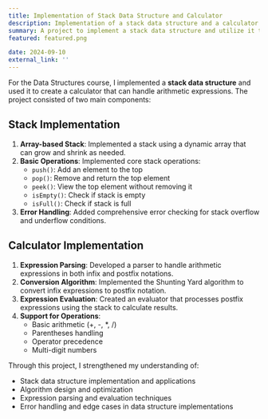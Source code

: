 ```yaml
---
title: Implementation of Stack Data Structure and Calculator
description: Implementation of a stack data structure and a calculator for arithmetic expressions using C++.
summary: A project to implement a stack data structure and utilize it to create a calculator that handles arithmetic expressions.
featured: featured.png

date: 2024-09-10
external_link: ''
---
```

For the Data Structures course, I implemented a **stack data structure** and used it to create a calculator that can handle arithmetic expressions. The project consisted of two main components:

## Stack Implementation
1. **Array-based Stack**: Implemented a stack using a dynamic array that can grow and shrink as needed.
2. **Basic Operations**: Implemented core stack operations:
   - `push()`: Add an element to the top
   - `pop()`: Remove and return the top element
   - `peek()`: View the top element without removing it
   - `isEmpty()`: Check if stack is empty
   - `isFull()`: Check if stack is full
3. **Error Handling**: Added comprehensive error checking for stack overflow and underflow conditions.

## Calculator Implementation
1. **Expression Parsing**: Developed a parser to handle arithmetic expressions in both infix and postfix notations.
2. **Conversion Algorithm**: Implemented the Shunting Yard algorithm to convert infix expressions to postfix notation.
3. **Expression Evaluation**: Created an evaluator that processes postfix expressions using the stack to calculate results.
4. **Support for Operations**:
   - Basic arithmetic (+, -, *, /)
   - Parentheses handling
   - Operator precedence
   - Multi-digit numbers

Through this project, I strengthened my understanding of:
- Stack data structure implementation and applications
- Algorithm design and optimization
- Expression parsing and evaluation techniques
- Error handling and edge cases in data structure implementations

